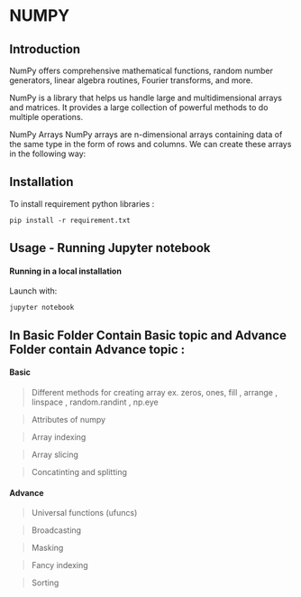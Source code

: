 # NUMPY

## Introduction

NumPy offers comprehensive mathematical functions, random number generators, linear algebra routines, Fourier transforms, and more.

NumPy is a library that helps us handle large and multidimensional arrays and matrices. It provides a large collection of powerful methods to do multiple operations.

NumPy Arrays NumPy arrays are n-dimensional arrays containing data of the same type in the form of rows and columns. We can create these arrays in the following way:

## Installation

To install requirement python libraries :

```
pip install -r requirement.txt
```


## Usage - Running Jupyter notebook

#### Running in a local installation

Launch with:

```
jupyter notebook
```

## In Basic Folder Contain Basic topic and Advance Folder contain Advance topic :

#### Basic

> Different methods for creating array ex. zeros, ones, fill , arrange , linspace , random.randint , np.eye

> Attributes of numpy

> Array indexing

> Array slicing

> Concatinting and splitting


#### Advance

> Universal functions (ufuncs)

> Broadcasting

> Masking

> Fancy indexing

> Sorting

